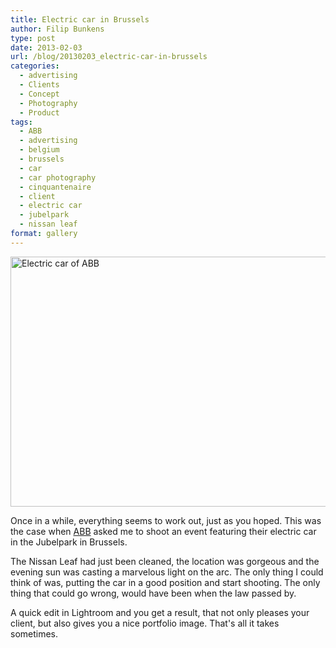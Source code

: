 ```yaml
---
title: Electric car in Brussels
author: Filip Bunkens
type: post
date: 2013-02-03
url: /blog/20130203_electric-car-in-brussels
categories:
  - advertising
  - Clients
  - Concept
  - Photography
  - Product
tags:
  - ABB
  - advertising
  - belgium
  - brussels
  - car
  - car photography
  - cinquantenaire
  - client
  - electric car
  - jubelpark
  - nissan leaf
format: gallery
---
```

[<img src="/wp-content/uploads/2013/02/20121211_abb_autoworld-8281-600x400.jpg" alt="Electric car of ABB" width="600" height="400" class="alignnone size-large wp-image-615" />][1]

Once in a while, everything seems to work out, just as you hoped. This was the case when <a href="http://www.abb.be" rel="contact met" title="ABB">ABB</a> asked me to shoot an event featuring their electric car in the Jubelpark in Brussels.

The Nissan Leaf had just been cleaned, the location was gorgeous and the evening sun was casting a marvelous light on the arc. The only thing I could think of was, putting the car in a good position and start shooting. The only thing that could go wrong, would have been when the law passed by.

A quick edit in Lightroom and you get a result, that not only pleases your client, but also gives you a nice portfolio image. That's all it takes sometimes.

 [1]: /wp-content/uploads/2013/02/20121211_abb_autoworld-8281.jpg